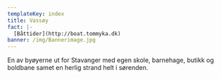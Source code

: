 ```yaml
---
templateKey: index
title: Vassøy
fact: |-
  [Båttider](http://boat.tommyka.dk)
banner: /img/Bannerimage.jpg
---
```

En av byøyerne ut for Stavanger med egen skole, barnehage, butikk og boldbane samet en herlig strand helt i sørenden.
